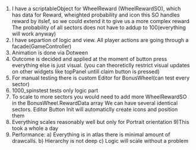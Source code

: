 1) I have a scriptableObject for WheelReward (WheelRewardSO), which has data for Reward, wheighted probability and icon
this SO handles reward by itslef, so we could extend it to give us a more complex reward
The probability of all sectors does not have to addup to 100(everything will work anyway)
3) I have separtion of logic and view. All player actions are going through a facade(GameController)
4) Animation is done via Dotween
5) Outcome is decided and applied at the moment of button press everything else is just visual.
(you can theoreticlly restrict visual updates on other widgets like topPanel untill claim button is pressed)
6) For manual testing there is custom Editor for BonusWheel(can test every sector) 
7) 1000_spinstest  tests only logic part
8) To scale to more sectors you would need to add more WheelRewardSO in the BonusWheel.RewardData array
We can have several identical sectors. 
Editor Button Init will automaticlly create icons and position them
9) Everything scales reasonably well but only for Portrait orientation
9)This took a whole a day
10) Performance: 
      a) Everything is in atlas there is minimal amount of drawcalls.
      b) Hierarchy is not deep
      c) Logic will scale without a problem
